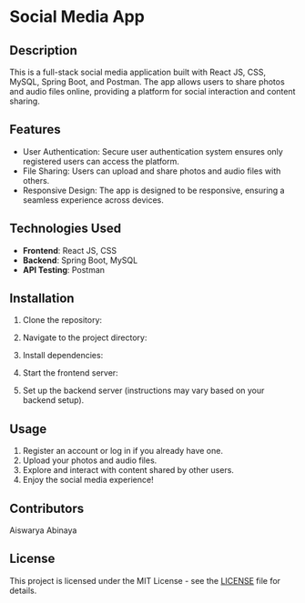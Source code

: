 # Social Media App

## Description

This is a full-stack social media application built with React JS, CSS, MySQL, Spring Boot, and Postman. The app allows users to share photos and audio files online, providing a platform for social interaction and content sharing.

## Features

- User Authentication: Secure user authentication system ensures only registered users can access the platform.
- File Sharing: Users can upload and share photos and audio files with others.
- Responsive Design: The app is designed to be responsive, ensuring a seamless experience across devices.

## Technologies Used

- **Frontend**: React JS, CSS
- **Backend**: Spring Boot, MySQL
- **API Testing**: Postman

## Installation

1. Clone the repository:

2. Navigate to the project directory:
3. Install dependencies:
4. Start the frontend server:

5. Set up the backend server (instructions may vary based on your backend setup).

## Usage

1. Register an account or log in if you already have one.
2. Upload your photos and audio files.
3. Explore and interact with content shared by other users.
4. Enjoy the social media experience!


## Contributors

Aiswarya
Abinaya

## License

This project is licensed under the MIT License - see the [LICENSE](LICENSE) file for details.




